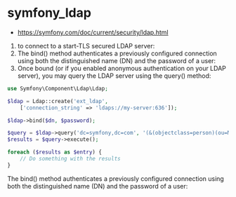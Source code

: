 symfony_ldap
===

- https://symfony.com/doc/current/security/ldap.html


1. to connect to a start-TLS secured LDAP server:
2. The bind() method authenticates a previously configured connection using both the distinguished name (DN) and the password of a user:
3. Once bound (or if you enabled anonymous authentication on your LDAP server), you may query the LDAP server using the query() method:

```php
use Symfony\Component\Ldap\Ldap;

$ldap = Ldap::create('ext_ldap', 
    ['connection_string' => 'ldaps://my-server:636']);

$ldap->bind($dn, $password);

$query = $ldap->query('dc=symfony,dc=com', '(&(objectclass=person)(ou=Maintainers))');
$results = $query->execute();

foreach ($results as $entry) {
    // Do something with the results
}

```

The bind() method authenticates a previously configured connection using both the distinguished name (DN) and the password of a user:
